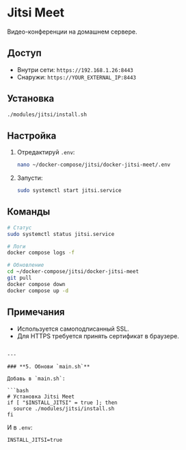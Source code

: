
# Jitsi Meet

Видео-конференции на домашнем сервере.

## Доступ

- Внутри сети: `https://192.168.1.26:8443`
- Снаружи: `https://YOUR_EXTERNAL_IP:8443`

## Установка

```bash
./modules/jitsi/install.sh
```

## Настройка

1. Отредактируй `.env`:
   ```bash
   nano ~/docker-compose/jitsi/docker-jitsi-meet/.env
   ```

2. Запусти:
   ```bash
   sudo systemctl start jitsi.service
   ```

## Команды

```bash
# Статус
sudo systemctl status jitsi.service

# Логи
docker compose logs -f

# Обновление
cd ~/docker-compose/jitsi/docker-jitsi-meet
git pull
docker compose down
docker compose up -d
```

## Примечания

- Используется самоподписанный SSL.
- Для HTTPS требуется принять сертификат в браузере.
```

---

### **5. Обнови `main.sh`**

Добавь в `main.sh`:

```bash
# Установка Jitsi Meet
if [ "$INSTALL_JITSI" = true ]; then
  source ./modules/jitsi/install.sh
fi
```

И в `.env`:

```env
INSTALL_JITSI=true
```
